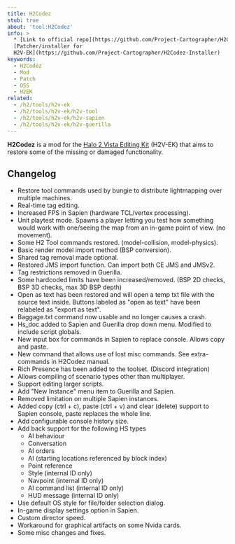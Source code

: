 ```yaml
---
title: H2Codez
stub: true
about: 'tool:H2Codez'
info: >
  * [Link to official repo](https://github.com/Project-Cartographer/H2Codez) *
  [Patcher/installer for
  H2V-EK](https://github.com/Project-Cartographer/H2Codez-Installer)
keywords:
  - H2Codez
  - Mod
  - Patch
  - OSS
  - H2EK
related:
  - /h2/tools/h2v-ek
  - /h2/tools/h2v-ek/h2v-tool
  - /h2/tools/h2v-ek/h2v-sapien
  - /h2/tools/h2v-ek/h2v-guerilla
---
```

**H2Codez** is a mod for the [Halo 2 Vista Editing Kit](~h2v-ek) (H2V-EK) that aims to restore some of the missing or damaged functionality.

## Changelog ##
* Restore tool commands used by bungie to distribute lightmapping over multiple machines.
* Real-time tag editing.
* Increased FPS in Sapien (hardware TCL/vertex processing).
* Unit playtest mode. Spawns a player letting you test how something would work with one/seeing the map from an in-game point of view. (no movement).
* Some H2 Tool commands restored. (model-collision, model-physics).
* Basic render model import method (BSP conversion).
* Shared tag removal made optional.
* Restored JMS import function. Can import both CE JMS and JMSv2.
* Tag restrictions removed in Guerilla.
* Some hardcoded limits have been increased/removed. (BSP 2D checks, BSP 3D checks, max 3D BSP depth)
* Open as text has been restored and will open a temp txt file with the source text inside. Buttons labeled as "open as text" have been relabeled as "export as text".
* Baggage.txt command now usable and no longer causes a crash.
* Hs_doc added to Sapien and Guerilla drop down menu. Modified to include script globals.
* New input box for commands in Sapien to replace console. Allows copy and paste.
* New command that allows use of lost misc commands. See extra-commands in H2Codez manual.
* Rich Presence has been added to the toolset. (Discord integration)
* Allows compiling of scenario types other than multiplayer.
* Support editing larger scripts.
* Add "New Instance" menu item to Guerilla and Sapien.
* Removed limitation on multiple Sapien instances.
* Added copy (ctrl + c), paste (ctrl + v) and clear (delete) support to Sapien console, paste replaces the whole line.
* Add configurable console history size.
* Add back support for the following HS types
  * AI behaviour
  * Conversation
  * AI orders
  * AI (starting locations referenced by block index)
  * Point reference
  * Style (internal ID only)
  * Navpoint (internal ID only)
  * AI command list (internal ID only)
  * HUD message (internal ID only)
* Use default OS style for file/folder selection dialog.
* In-game display settings option in Sapien.
* Custom director speed.
* Workaround for graphical artifacts on some Nvida cards.
* Some misc changes and fixes.
